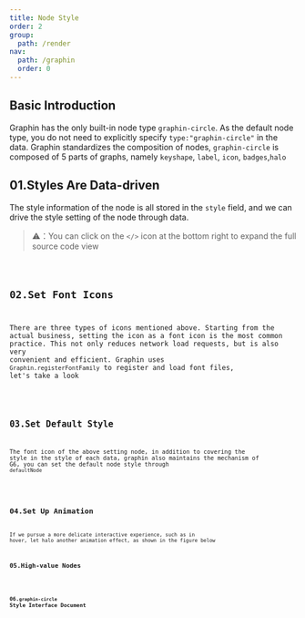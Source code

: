 ```yaml
---
title: Node Style
order: 2
group:
  path: /render
nav:
  path: /graphin
  order: 0
---
```


## Basic Introduction

Graphin has the only built-in node type `graphin-circle`. As the default node type, you do not need to explicitly specify `type:"graphin-circle"` in the data. Graphin standardizes the composition of nodes, `graphin-circle` is composed of 5 parts of graphs, namely `keyshape`, `label`, `icon`, `badges`,`halo`

## 01.Styles Are Data-driven

The style information of the node is all stored in the `style` field, and we can drive the style setting of the node through data.

> ⚠️：You can click on the `</>` icon at the bottom right to expand the full source code view

<code src='./demos/node.tsx'>

## 02.Set Font Icons

There are three types of icons mentioned above. Starting from the actual business, setting the icon as a font icon is the most common practice. This not only reduces network load requests, but is also very convenient and efficient.
Graphin uses `Graphin.registerFontFamily` to register and load font files, let's take a look

<code src='./demos/node-icon.tsx'>

## 03.Set Default Style

The font icon of the above setting node, in addition to covering the style in the style of each data, graphin also maintains the mechanism of G6, you can set the default node style through `defaultNode`

<code src='./demos/node-default.tsx'>

## 04.Set Up Animation

If we pursue a more delicate interactive experience, such as in hover, let halo another animation effect, as shown in the figure below
<code src='./demos/node-animate.tsx'>

## 05.High-value Nodes

<code src='./demos/node-beauty.tsx'>

## 06.`graphin-circle` Style Interface Document

<API  src='../../interface/node-style.ts' >

